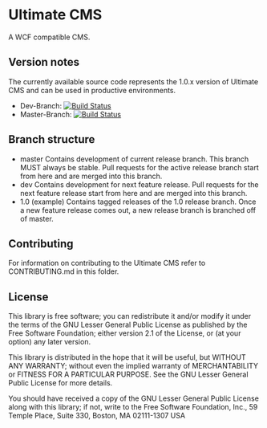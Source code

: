 Ultimate CMS
===============================

A WCF compatible CMS.

Version notes
-------------

The currently available source code represents the 1.0.x version of Ultimate CMS and can be used in productive environments.

* Dev-Branch: [![Build Status](https://travis-ci.org/frmwrk123/de.plugins-zum-selberbauen.ultimate.png?branch=dev)](https://travis-ci.org/frmwrk123/de.plugins-zum-selberbauen.ultimate)
* Master-Branch: [![Build Status](https://travis-ci.org/frmwrk123/de.plugins-zum-selberbauen.ultimate.png?branch=master)](https://travis-ci.org/frmwrk123/de.plugins-zum-selberbauen.ultimate)

Branch structure
----------------

* master Contains development of current release branch. This branch MUST always be stable. Pull requests for the active release branch start from here and are merged into this branch.
* dev Contains development for next feature release. Pull requests for the next feature release start from here and are merged into this branch.
* 1.0 (example) Contains tagged releases of the 1.0 release branch. Once a new feature release comes out, a new release branch is branched off of master.

Contributing
-----------

For information on contributing to the Ultimate CMS refer to CONTRIBUTING.md in this folder.

License
-------

This library is free software; you can redistribute it and/or
modify it under the terms of the GNU Lesser General Public License
as published by the Free Software Foundation; either version 2.1
of the License, or (at your option) any later version.

This library is distributed in the hope that it will be useful,
but WITHOUT ANY WARRANTY; without even the implied warranty of
MERCHANTABILITY or FITNESS FOR A PARTICULAR PURPOSE. See the GNU
Lesser General Public License for more details.

You should have received a copy of the GNU Lesser General Public
License along with this library; if not, write to the Free Software
Foundation, Inc., 59 Temple Place, Suite 330, Boston, MA 02111-1307 USA
